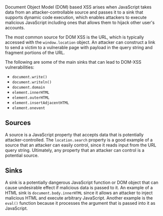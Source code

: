 Document Object Model (DOM) based XSS arises when JavaScript takes data from an attacker-controllable source and passes it to a sink that supports dynamic code execution, which enables attackers to execute malicious JavaScript including ones that allows them to hijack other user's accounts.

The most common source for DOM XSS is the URL, which is typically accessed with the `window.location` object. An attacker can construct a link to send a victim to a vulnerable page with payload in the query string and fragment portions of the URL.

The following are some of the main sinks that can lead to DOM-XSS vulnerabilities:
- `document.write()`
- `document.writeln()`
- `document.domain`
- `element.innerHTML`
- `element.outerHTML`
- `element.insertAdjacentHTML`
- `element.onevent`

<!-- @TODO: Transfer Sources and Sinks to DOM-based vulnerabilities -->
## Sources
A source is a JavaScript property that accepts data that is potentially attacker-controlled. The `location.search` property is a good example of a source that an attacker can easily control, since it reads input from the URL query string. Ultimately, any property that an attacker can control is a potential source.
## Sinks
A sink is a potentially dangerous JavaScript function or DOM object that can cause undesirable effect if malicious data is passed to it. An example of a HTML sink is `document.body.innerHTML` since it allows an attacker to inject malicious HTML and execute arbitrary JavaScript. Another example is the `eval()` function because it processes the argument that is passed into it as JavaScript.